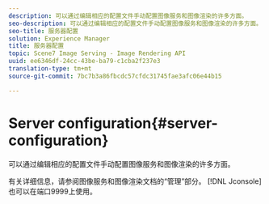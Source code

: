 ```yaml
---
description: 可以通过编辑相应的配置文件手动配置图像服务和图像渲染的许多方面。
seo-description: 可以通过编辑相应的配置文件手动配置图像服务和图像渲染的许多方面。
seo-title: 服务器配置
solution: Experience Manager
title: 服务器配置
topic: Scene7 Image Serving - Image Rendering API
uuid: ee6346df-24cc-43be-ba79-c1cba2f237e3
translation-type: tm+mt
source-git-commit: 7bc7b3a86fbcdc57cfdc31745fae3afc06e44b15

---
```



# Server configuration{#server-configuration}

可以通过编辑相应的配置文件手动配置图像服务和图像渲染的许多方面。

有关详细信息，请参阅图像服务和图像渲染文档的“管理”部分。 [!DNL Jconsole] 也可以在端口9999上使用。
